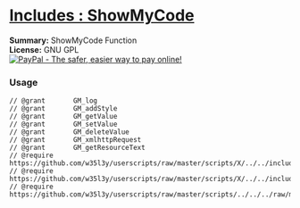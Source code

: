 
# [Includes : ShowMyCode](.)

**Summary:** ShowMyCode Function<br />
**License:** GNU GPL<br />
[![PayPal - The safer, easier way to pay online!](https://www.paypalobjects.com/en_US/i/btn/btn_donate_SM.gif "PayPal - The safer, easier way to pay online!")](http://goo.gl/Fv19S)
### Usage
```
// @grant		GM_log
// @grant		GM_addStyle
// @grant		GM_getValue
// @grant		GM_setValue
// @grant		GM_deleteValue
// @grant		GM_xmlhttpRequest
// @grant		GM_getResourceText
// @require		https://github.com/w35l3y/userscripts/raw/master/scripts/X/../../includes/Includes__WinConfig/163374.user.js
// @require		https://github.com/w35l3y/userscripts/raw/master/scripts/X/../../includes/Includes__HttpRequest/56489.user.js
// @require	https://github.com/w35l3y/userscripts/raw/master/scripts/../../../raw/master/includes/Includes__ShowMyCode/69584.user.js
```

